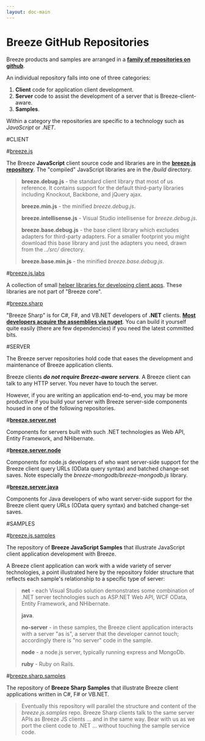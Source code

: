 ```yaml
---
layout: doc-main
---
```


# Breeze GitHub Repositories
Breeze  products and samples are arranged in a [**family of repositories on github**](https://github.com/Breeze "Breeze on GitHub"). 

An individual repository falls into one of three categories:

1. **Client** code for application client development.
2. **Server** code to assist the development of a server that is Breeze-client-aware.
3. **Samples**.

Within a category the repositories are specific to a technology such as *JavaScript* or *.NET*.

#CLIENT

#[breeze.js](https://github.com/Breeze/breeze.js "BreezeJS client")

The Breeze **JavaScript** client source code and libraries are in the [**breeze.js repository**](https://github.com/Breeze/breeze.js "BreezeJS client"). The "compiled" JavaScript libraries are in the */build* directory.

>**breeze.debug.js** - the standard client library that most of us reference. It contains support for the default third-party libraries including Knockout, Backbone, and jQuery ajax. 
>
>**breeze.min.js** - the minified *breeze.debug.js*.
>
>**breeze.intellisense.js** - Visual Studio intellisense for *breeze.debug.js*. 
>
>**breeze.base.debug.js** - the base client library which excludes adapters for third-party adapters.  For a smaller footprint you might download this base library and just the adapters you need, drawn from the *../src/* directory.
>
>**breeze.base.min.js** - the minified *breeze.base.debug.js*.

#[breeze.js.labs](https://github.com/Breeze/breeze.js.labs "Breeze JavaScript Labs")

A collection of small [helper libraries for developing client apps](/doc-breeze-labs/ "Breeze JS Labs documentation"). These libraries are not part of "Breeze core".

#[breeze.sharp](https://github.com/Breeze/breeze.sharp "Breeze Sharp client") 

"Breeze Sharp" is for C#, F#, and VB.NET developers of **.NET** clients. [**Most developers acquire the assemblies via nuget**](https://www.nuget.org/packages/Breeze.Sharp/ "Breeze Sharp on nuget"). You can build it yourself quite easily (there are few dependencies) if you need the latest committed bits.

#SERVER

The Breeze server repositories hold code that eases the development and maintenance of Breeze application clients.

Breeze clients ***do not require Breeze-aware servers***.  A Breeze client can talk to any HTTP server. You never have to touch the server. 

However, if you are writing an application end-to-end, you may be more productive if you build your server with Breeze server-side components housed in one of the following repositories.

#[**breeze.server.net**](https://github.com/Breeze/breeze.server.net "Breeze .NET Server components on github")

Components for servers built with such .NET technologies as Web API, Entity Framework, and NHibernate.


#[**breeze.server.node**](https://github.com/Breeze/breeze.server.node "Breeze Node Server components on github")

Components for node.js developers of who want server-side support for the Breeze client query URLs (OData query syntax) and batched change-set saves. Note especially the *breeze-mongodb/breeze-mongodb.js* library.

#[**breeze.server.java**](https://github.com/Breeze/breeze.server.java "Breeze Java Server components on github")

Components for Java developers of who want server-side support for the Breeze client query URLs (OData query syntax) and  batched change-set saves.

#SAMPLES

#[breeze.js.samples](https://github.com/Breeze/breeze.js.samples "Breeze JavaScript Samples")

The repository of **Breeze JavaScript Samples** that illustrate JavaScript client application development with Breeze. 

A Breeze client application can work with a wide variety of server technologies, a point illustrated here by the repository folder structure that reflects each sample's relationship to a specific type of server:

>**net** - each Visual Studio solution demonstrates some combination of .NET server technologies such as ASP.NET Web API, WCF OData, Entity Framework, and NHibernate.
>
>**java**.
>
>**no-server** - in these samples, the Breeze client application interacts with a server "as is", a server that the developer cannot touch; accordingly there is "no server" code in the sample.
>
>**node** - a node.js server, typically running express and MongoDb. 
>
>**ruby** - Ruby on Rails. 

#[breeze.sharp.samples](https://github.com/Breeze/breeze.sharp.samples "Breeze Sharp Samples")

The repository of **Breeze Sharp Samples** that illustrate Breeze client applications written in C#, F# or VB.NET.

>Eventually this repository will parallel the structure and content of the *breeze.js.samples* repo. Breeze Sharp clients talk to the same server APIs as Breeze JS clients ... and in the same way. Bear with us as we port the client code to .NET ... without touching the sample service code.
